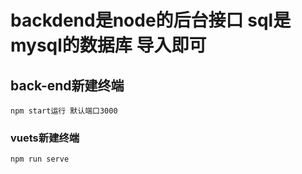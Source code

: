 # backdend是node的后台接口  sql是mysql的数据库 导入即可

## back-end新建终端
```
npm start运行 默认端口3000
```

### vuets新建终端
```
npm run serve
```
